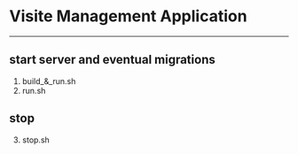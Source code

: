 # Visite Management Application

---

## start server and eventual migrations

1. build_&_run.sh
2. run.sh

## stop

3. stop.sh
